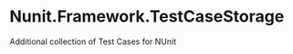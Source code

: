 Nunit.Framework.TestCaseStorage
===============================

Additional collection of Test Cases for NUnit
